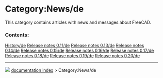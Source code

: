 # Category:News/de
This category contains articles with news and messages about FreeCAD.

### Contents:

    
  [History/de](History/de.md)                         [Release notes 0.11/de](Release_notes_0.11/de.md)   [Release notes 0.13/de](Release_notes_0.13/de.md)
  [Release notes 0.14/de](Release_notes_0.14/de.md)   [Release notes 0.15/de](Release_notes_0.15/de.md)   [Release notes 0.16/de](Release_notes_0.16/de.md)
  [Release notes 0.17/de](Release_notes_0.17/de.md)   [Release notes 0.18/de](Release_notes_0.18/de.md)   [Release notes 0.19/de](Release_notes_0.19/de.md)
  [Release notes 0.20/de](Release_notes_0.20/de.md)



---
![](images/Right_arrow.png) [documentation index](../README.md) > Category:News/de

